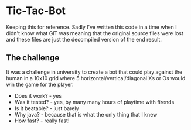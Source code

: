 # Tic-Tac-Bot

Keeping this for reference. Sadly I've written this code in a time when I didn't know what GIT was meaning that the original source files were lost and these files are just the decompiled version of the end result.



## The challenge

It was a challenge in university to create a bot that could play against the human in a 10x10 grid where 5 horizontal/vertical/diagonal Xs or Os would win the game for the player.

- Does it work? - yes
- Was it tested? - yes, by many many hours of playtime with firends
- Is it beatable? - just barely
- Why java? - because that is what the only thing that I knew
- How fast? - really fast!